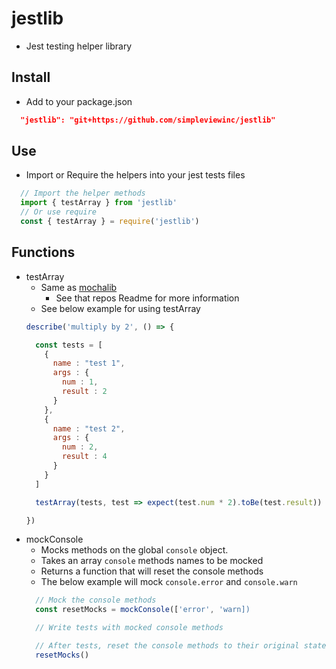 # jestlib
  * Jest testing helper library
  
## Install
  * Add to your package.json
  ```json
    "jestlib": "git+https://github.com/simpleviewinc/jestlib"
  ```

## Use
  * Import or Require the helpers into your jest tests files
  ```js
    // Import the helper methods
    import { testArray } from 'jestlib'
    // Or use require
    const { testArray } = require('jestlib')
  ```

## Functions

  * testArray
    * Same as [mochalib](https://github.com/simpleviewinc/sv-npm-mochalib)
      * See that repos Readme for more information
    * See below example for using testArray
    ```js
    describe('multiply by 2', () => {

      const tests = [
        {
          name : "test 1",
          args : {
            num : 1,
            result : 2
          }
        },
        {
          name : "test 2",
          args : {
            num : 2,
            result : 4
          }
        }
      ]

      testArray(tests, test => expect(test.num * 2).toBe(test.result))

    })
    ```
  * mockConsole
    * Mocks methods on the global `console` object.
    * Takes an array `console` methods names to be mocked
    * Returns a function that will reset the console methods
    * The below example will mock `console.error` and `console.warn`
    ```js
      // Mock the console methods
      const resetMocks = mockConsole(['error', 'warn])

      // Write tests with mocked console methods

      // After tests, reset the console methods to their original state
      resetMocks()
    ```

